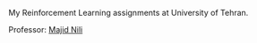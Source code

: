 My Reinforcement Learning assignments at University of Tehran.

Professor: [Majid Nili](https://scholar.google.com/citations?user=QlwWxmoAAAAJ&hl=en)

